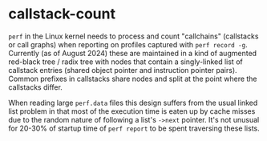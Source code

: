 # callstack-count

`perf` in the Linux kernel needs to process and count "callchains" (callstacks or call graphs) when reporting on profiles captured with `perf record -g`. Currently (as of August 2024) these are maintained in a kind of augmented red-black tree  / radix tree with nodes that contain a singly-linked list of callstack entries (shared object pointer and instruction pointer pairs). Common prefixes in callstacks share nodes and split at the point where the callstacks differ.

When reading large `perf.data` files this design suffers from the usual linked list problem in that most of the execution time is eaten up by cache misses due to the random nature of following a list's `->next` pointer. It's not unusual for 20-30% of startup time of `perf report` to be spent traversing these lists.
